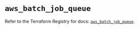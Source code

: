 # `aws_batch_job_queue`

Refer to the Terraform Registry for docs: [`aws_batch_job_queue`](https://registry.terraform.io/providers/hashicorp/aws/5.79.0/docs/resources/batch_job_queue).
